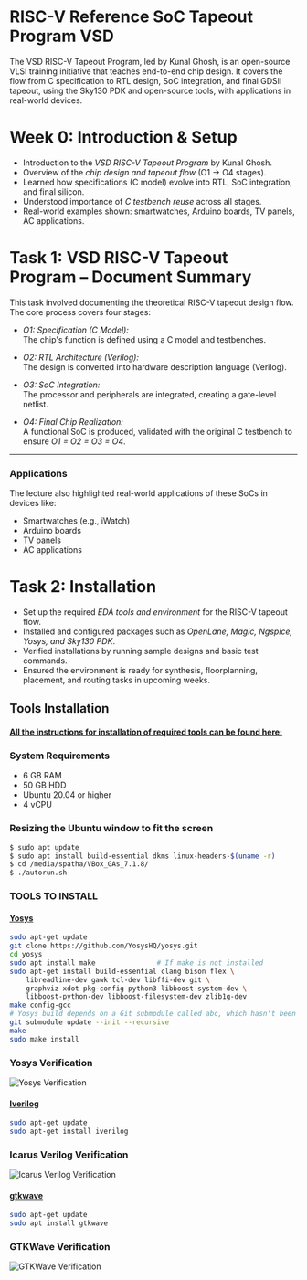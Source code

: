 # RISC-V Reference SoC Tapeout Program VSD
The VSD RISC-V Tapeout Program, led by Kunal Ghosh, is an open-source VLSI training initiative that teaches end-to-end chip design. It covers the flow from C specification to RTL design, SoC integration, and final GDSII tapeout, using the Sky130 PDK and open-source tools, with applications in real-world devices.

# Week 0: Introduction & Setup

- Introduction to the *VSD RISC-V Tapeout Program* by Kunal Ghosh.  
- Overview of the *chip design and tapeout flow* (O1 → O4 stages).  
- Learned how specifications (C model) evolve into RTL, SoC integration, and final silicon.  
- Understood importance of *C testbench reuse* across all stages.  
- Real-world examples shown: smartwatches, Arduino boards, TV panels, AC applications.  

# Task 1: VSD RISC-V Tapeout Program – Document Summary

This task involved documenting the theoretical RISC-V tapeout design flow. The core process covers four stages:

- *O1: Specification (C Model):*  
  The chip's function is defined using a C model and testbenches.

- *O2: RTL Architecture (Verilog):*  
  The design is converted into hardware description language (Verilog).

- *O3: SoC Integration:*  
  The processor and peripherals are integrated, creating a gate-level netlist.

- *O4: Final Chip Realization:*  
  A functional SoC is produced, validated with the original C testbench to ensure *O1 = O2 = O3 = O4*.

---

### Applications
The lecture also highlighted real-world applications of these SoCs in devices like:  
- Smartwatches (e.g., iWatch)  
- Arduino boards  
- TV panels  
- AC applications

# Task 2: Installation

- Set up the required *EDA tools and environment* for the RISC-V tapeout flow.  
- Installed and configured packages such as *OpenLane, Magic, Ngspice, Yosys, and Sky130 PDK*.  
- Verified installations by running sample designs and basic test commands.  
- Ensured the environment is ready for synthesis, floorplanning, placement, and routing tasks in upcoming weeks.  

## Tools Installation

#### <ins>All the instructions for installation of required tools can be found here:</ins>

### **System Requirements**
- 6 GB RAM
- 50 GB HDD
- Ubuntu 20.04 or higher
- 4 vCPU

### **Resizing the Ubuntu window to fit the screen**
```bash
$ sudo apt update
$ sudo apt install build-essential dkms linux-headers-$(uname -r)
$ cd /media/spatha/VBox_GAs_7.1.8/
$ ./autorun.sh
```

### **TOOLS TO INSTALL**

#### <ins>**Yosys**</ins>
```bash
sudo apt-get update
git clone https://github.com/YosysHQ/yosys.git
cd yosys
sudo apt install make               # If make is not installed
sudo apt-get install build-essential clang bison flex \
    libreadline-dev gawk tcl-dev libffi-dev git \
    graphviz xdot pkg-config python3 libboost-system-dev \
    libboost-python-dev libboost-filesystem-dev zlib1g-dev
make config-gcc
# Yosys build depends on a Git submodule called abc, which hasn't been initialized yet. You need to run the following command before running make
git submodule update --init --recursive
make 
sudo make install
```
### Yosys Verification
![Yosys Verification](Week-0/Task-2/Images-Verification-Of-Installed-tools/1-Yosys-Verified.png)

#### <ins>**Iverilog**</ins>
```bash
sudo apt-get update
sudo apt-get install iverilog
```
### Icarus Verilog Verification
![Icarus Verilog Verification](Week-0/Task-2/Images-Verification-Of-Installed-tools/2-Iverilog-Verified.png)

#### <ins>**gtkwave**</ins>
```bash
sudo apt-get update
sudo apt install gtkwave
```
### GTKWave Verification
![GTKWave Verification](Week-0/Task-2/Images-Verification-Of-Installed-tools/3-gtkwave-Verified.png)
